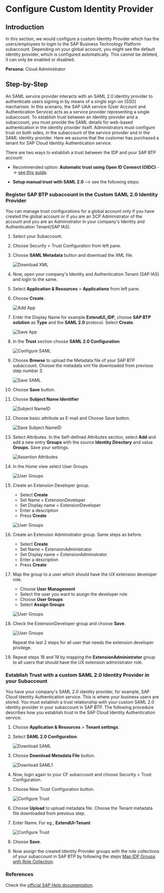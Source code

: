 
# Configure Custom Identity Provider

## Introduction

In this section, we would configure a custom Identity Provider which has the users/employees to login to the SAP Business Technology Platform subaccount.
Depending on your global account, you might see the default identity provider, which is configured automatically. This cannot be deleted, it can only be enabled or disabled. 

**Persona:** Cloud Administrator

## Step-by-Step

An SAML service provider interacts with an SAML 2.0 identity provider to authenticate users signing in by means of a single sign-on (SSO) mechanism. In this scenario, the SAP UAA service (User Account and Authentication Service) acts as a service provider representing a single subaccount. To establish trust between an identity provider and a subaccount, you must provide the SAML details for web-based authentication in the identity provider itself. Administrators must configure trust on both sides, in the subaccount of the service provider and in the SAML identity provider. Here we assume that the customer has purchased a tenant for SAP Cloud Identity Authentication service.

There are two ways to establish a trust between the IDP and your SAP BTP account:

* Recommended option: **Automatic trust using Open ID Connect (OIDC)** --> [see this guide](./AutomaticTrust.md).

* **Setup manual trust with SAML 2.0** --> see the following steps:

### Register SAP BTP subaccount in the Custom SAML 2.0 Identity Provider

You can manage trust configurations for a global account only if you have created the global account or if you are an SCP Administrator of the account and you are an Administrator in your company's Identity and Authentication Tenant(SAP IAS).


1. Select your Subaccount.
2. Choose Security > Trust Configuration from left pane. 
3. Choose **SAML Metadata** button and download the XML file.
   
   ![Download XML](./images/CustIDP-SAML.png)
   
4. Now, open your company's Identity and Authentication Tenant (SAP IAS) and login to the same.
5. Select **Application & Resources** > **Applications** from left pane.
6. Choose **Create**.
   
   ![Add App](./images/CustIDP-addApp.png)
   
7. Enter the Display Name for example **ExtendUI\_IDP**, choose **SAP BTP solution** as **Type** and the **SAML 2.0** protocol. Select **Create**.

   ![Save App](./images/CustIDP-saveApp.png)
   
9. In the **Trust** section choose **SAML 2.0 Configuration**  
   
   ![Configure SAML](./images/CustIDP-configureSAML.png)
   
10. Choose **Browse** to upload the Metadata file of your SAP BTP subaccount. Choose the metadata xml file downloaded from previous step number 3.

    ![Save SAML](./images/CustIDP-saveSAML.png)
    
11. Choose **Save** button.
12. Choose **Subject Name Identifier**
    
    ![Subject NameID](./images/CustIDP-subjectNameID.png) 
   
13. Choose basic attribute as E-mail and Choose Save button.
   
    ![Save Subject NameID](./images/CustIDP-subjectNameIDSave.png) 

14. Select Attributes. In the Self-defined Attributes section, select **Add** and add a new entry **Groups** with the source **Identity Directory** and value **Groups**. Save your settings. 
    
    ![Assertion Attributes](./images/CustIDP-addAssertion.png) 


15. In the Home view select User Groups

    ![User Groups](./images/CustIDP-addGroups.png)

16. Create an Extension Developer group. 
    * Select **Create**
    * Set Name = ExtensionDeveloper
    * Set Display name = ExtensionDeveloper
    * Enter a description
    * Press **Create**

    ![User Groups](./images/CustIDP-addGroups2.png)


17.  Create an Extension Administrator group. Same steps as before.     
     * Select **Create**
     * Set Name = ExtensionAdministrator
     * Set Display name = ExtensionAdministrator
     * Enter a description
     * Press **Create**
  
18. Map the group to a user which should have the UX extension developer role. 
    * Choose **User Management**
    * Select the user you want to assign the developer role
    * Choose **User Groups**
    * Select **Assign Groups**
   
    ![User Groups](./images/CustIDP-assertGroup.png)

19. Check the ExtensionDeveloper group and choose **Save**.
   
    ![User Groups](./images/CustIDP-assertGroup2.png)

    Repeat the last 2 steps for all user that needs the extension developer privilege.

20. Repeat steps 18 and 19 by mapping the **ExtensionAdministrator** group to all users that should have the UX extension administrator role. 

### Establish Trust with a custom SAML 2.0 Identity Provider in your Subaccount
You have your company's SAML 2.0 identity provider, for example, SAP Cloud Identity Authentication service. This is where your business users are stored. You must establish a trust relationship with your custom SAML 2.0 identity provider in your subaccount in SAP BTP. The following procedure describes how you establish trust in the SAP Cloud Identity Authentication service.

1. Choose **Application & Resources** > **Tenant settings**.
2. Select **SAML 2.0 Configuration**.

   ![Download SAML](./images/CustIDP-IAS-SAML.png) 
   
3. Choose **Download Metadata File** button.

   ![Download SAML1](./images/CustIDP-downloadIAS-SAML.png)
   
4. Now, login again to your CF subaccount and choose Security > Trust Configuration.
5. Choose New Trust Configuration button.
 
   ![Configure Trust](./images/CustIDP-configurenewTrust.png)
   
6. Choose **Upload** to upload metadata file. Choose the Tenant metadata file downloaded from previous step.
7. Enter Name. For eg., **ExtendUI-Tenant**
   
   ![Configure Trust](./images/CustIDP-configurenewTrust1.png)
   
8. Choose **Save**.
9. Now assign the created Identity Provider groups with the role collections of your subaccount in SAP BTP by following the steps [Map IDP Groups with Role Collection](./AutomaticTrust.md#map-idp-groups-with-role-collection).


### References
Check the [official SAP Help documentation](https://help.sap.com/viewer/65de2977205c403bbc107264b8eccf4b/Cloud/en-US/7c6aa87459764b179aeccadccd4f91f3.html).
